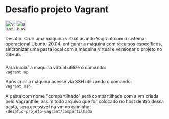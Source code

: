 # Desafio projeto Vagrant

<div align="left"><img src="https://cdn.jsdelivr.net/gh/devicons/devicon/icons/vagrant/vagrant-original.svg" height="30" alt="vagrant logo"  />  
<img src="https://cdn.jsdelivr.net/gh/devicons/devicon/icons/ubuntu/ubuntu-plain.svg" height="30" alt="ubuntu logo"  />
</div>

 Desafio: Criar uma máquina virtual usando Vagrant com o sistema operacional Ubuntu 20.04, onfigurar a máquina com recursos específicos, sincronizar uma pasta local com a máquina virtual e versionar o projeto no GitHub.  

 ###

Para iniciar a máquina virtual utilize o comando:  
`vagrant up`

Após criar a máquina acesse via SSH utilizando o comando:  
`vagrant ssh`

A pasta com nome "compartilhado" será compartilhada com a vm criada pelo Vagrantfile, assim todo arquivo que for colocado no host dentro dessa pasta, sera acessivel na vm no caminho:  
`/desafio-projeto-vagrant/compartilhado`
